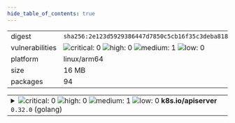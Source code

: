 ```yaml
---
hide_table_of_contents: true
---
```


<table>
<tr><td>digest</td><td><code>sha256:2e123d5929386447d7850c5cb16f35c3deba818572e4cd883fc79633256ad865</code></td><tr><tr><td>vulnerabilities</td><td><img alt="critical: 0" src="https://img.shields.io/badge/critical-0-lightgrey"/> <img alt="high: 0" src="https://img.shields.io/badge/high-0-lightgrey"/> <img alt="medium: 1" src="https://img.shields.io/badge/medium-1-fbb552"/> <img alt="low: 0" src="https://img.shields.io/badge/low-0-lightgrey"/> <!-- unspecified: 0 --></td></tr>
<tr><td>platform</td><td>linux/arm64</td></tr>
<tr><td>size</td><td>16 MB</td></tr>
<tr><td>packages</td><td>94</td></tr>
</table>
</details></table>
</details>

<table>
<tr><td valign="top">
<details><summary><img alt="critical: 0" src="https://img.shields.io/badge/C-0-lightgrey"/> <img alt="high: 0" src="https://img.shields.io/badge/H-0-lightgrey"/> <img alt="medium: 1" src="https://img.shields.io/badge/M-1-fbb552"/> <img alt="low: 0" src="https://img.shields.io/badge/L-0-lightgrey"/> <!-- unspecified: 0 --><strong>k8s.io/apiserver</strong> <code>0.32.0</code> (golang)</summary>

<small><code>pkg:golang/k8s.io/apiserver@0.32.0</code></small><br/>
<a href="https://scout.docker.com/v/CVE-2020-8552?s=gitlab&n=apiserver&ns=k8s.io&t=golang&vr=%3C1.15.10"><img alt="medium 4.3: CVE--2020--8552" src="https://img.shields.io/badge/CVE--2020--8552-lightgrey?label=medium%204.3&labelColor=fbb552"/></a> <i>OWASP Top Ten 2017 Category A9 - Using Components with Known Vulnerabilities</i>

<table>
<tr><td>Affected range</td><td><code>&lt;1.15.10</code></td></tr>
<tr><td>Fixed version</td><td><code>1.15.10, 1.16.7, 1.17.3</code></td></tr>
<tr><td>CVSS Score</td><td><code>4.3</code></td></tr>
<tr><td>CVSS Vector</td><td><code>CVSS:3.1/AV:N/AC:L/PR:L/UI:N/S:U/C:N/I:N/A:L</code></td></tr>
<tr><td>EPSS Score</td><td><code>0.117%</code></td></tr>
<tr><td>EPSS Percentile</td><td><code>47th percentile</code></td></tr>
</table>

<details><summary>Description</summary>
<blockquote>

The Kubernetes API server component has been found to be vulnerable to a denial of service attack via successful API requests.

</blockquote>
</details>
</details></td></tr>
</table>

